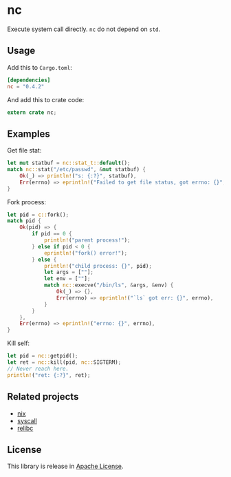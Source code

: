 
# nc
Execute system call directly. `nc` do not depend on `std`.

## Usage
Add this to `Cargo.toml`:
```toml
[dependencies]
nc = "0.4.2"
```

And add this to crate code:
```rust
extern crate nc;
```

## Examples
Get file stat:
```rust
let mut statbuf = nc::stat_t::default();
match nc::stat("/etc/passwd", &mut statbuf) {
    Ok(_) => println!("s: {:?}", statbuf),
    Err(errno) => eprintln!("Failed to get file status, got errno: {}", errno),
}
```

Fork process:
```rust
let pid = c::fork();
match pid {
    Ok(pid) => {
        if pid == 0 {
            println!("parent process!");
        } else if pid < 0 {
            eprintln!("fork() error!");
        } else {
            println!("child process: {}", pid);
            let args = [""];
            let env = [""];
            match nc::execve("/bin/ls", &args, &env) {
                Ok(_) => {},
                Err(errno) => eprintln!("`ls` got err: {}", errno),
            }
        }
    },
    Err(errno) => eprintln!("errno: {}", errno),
}
```

Kill self:
```rust
let pid = nc::getpid();
let ret = nc::kill(pid, nc::SIGTERM);
// Never reach here.
println!("ret: {:?}", ret);
```

## Related projects
* [nix][nix]
* [syscall][syscall]
* [relibc][relibc]

[syscall]: https://github.com/kmcallister/syscall.rs
[relibc]: https://gitlab.redox-os.org/redox-os/relibc.git
[nix]: https://github.com/nix-rust/nix

## License
This library is release in [Apache License](LICENSE).
